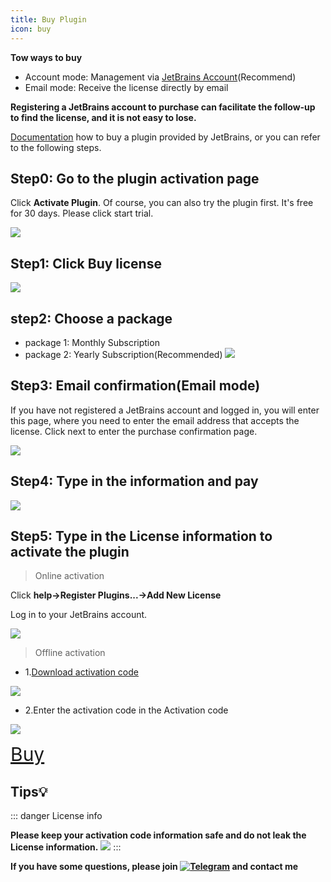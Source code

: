 ```yaml
---
title: Buy Plugin
icon: buy
---
```


<Badge text="❤️Thanks for supporting the original, support official edition.❤️" type="tip" vertical="middle"/>

**Tow ways to buy**

- Account mode: Management via [JetBrains Account](https://account.jetbrains.com/licenses)(Recommend)
- Email mode: Receive the license directly by email

[comment]: <> (- License server mode: <Badge text="Not support" type="danger" vertical="middle"/>)

**Registering a JetBrains account to purchase can facilitate the follow-up to find the license, and it is not easy to lose.**

[Documentation](https://plugins.jetbrains.com/docs/marketplace/how-to-buy-a-plugin.html) how to buy a plugin provided by JetBrains, or you can refer to the following steps.

## Step0: Go to the plugin activation page

Click **Activate Plugin**. Of course, you can also try the plugin first. It's free for 30 days. Please click start trial.

![](/img/buy/activate_en.png)

## Step1: Click Buy license

![](/img/buy/step1.png)

## step2: Choose a package

- package 1: Monthly Subscription
- package 2: Yearly Subscription(Recommended)
  ![](/img/buy/step2.png)

## Step3: Email confirmation(Email mode)

If you have not registered a JetBrains account and logged in, you will enter this page, where you need to enter the email address that accepts the license.
Click next to enter the purchase confirmation page.

![](/img/buy/step3.png)

## Step4: Type in the information and pay

![](/img/buy/step4.png)

## Step5: Type in the License information to activate the plugin

> Online activation

Click **help->Register Plugins...->Add New License**

Log in to your JetBrains account.

![](/img/buy/step5.png)

> Offline activation

- 1.[Download activation code](https://account.jetbrains.com/licenses)

![](/img/buy/offlineCodeDownload.png)

- 2.Enter the activation code in the Activation code

![](/img/buy/offline.png)

<a href="https://plugins.jetbrains.com/plugin/16988-restful-fast-request/pricing" style="font-size:30px;"><i class="icon iconfont icon-buy" style="font-size:30px"></i>Buy</a>

## Tips💡

::: danger License info

**Please keep your activation code information safe and do not leak the License information.**
![](/img/buy/accountLicense.png)
:::

**If you have some questions, please join [![Telegram](https://img.shields.io/static/v1?label=Telegram&message=Restful%20Fast%20Request&logo=telegram&color=28A8E8)](https://t.me/restful_fast_request) and contact me**
